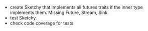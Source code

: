 - create Sketchy that implements all futures traits if the inner type implements them. Missing Future, Stream, Sink.
- test Sketchy.
- check code coverage for tests
